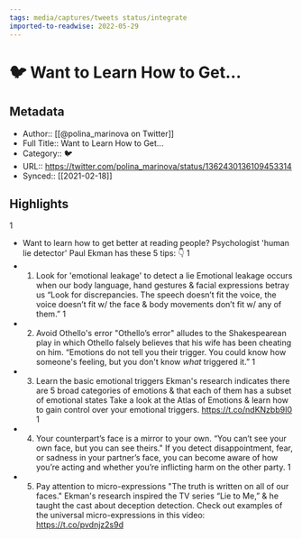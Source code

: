 ```yaml
---
tags: media/captures/tweets status/integrate
imported-to-readwise: 2022-05-29
---
```

# 🐦 Want to Learn How to Get...

## Metadata
- Author:: [[@polina_marinova on Twitter]]
- Full Title:: Want to Learn How to Get...
- Category:: 🐦
- URL:: https://twitter.com/polina_marinova/status/1362430136109453314
- Synced:: [[2021-02-18]]

## Highlights
1
- Want to learn how to get better at reading people?
  Psychologist 'human lie detector' Paul Ekman has these 5 tips:
  👇
1
- 1) Look for 'emotional leakage' to detect a lie
  Emotional leakage occurs when our body language, hand gestures & facial expressions betray us
  “Look for discrepancies. The speech doesn’t fit the voice, the voice doesn’t fit w/ the face & body movements don’t fit w/ any of them.”
1
- 2) Avoid Othello's error
  "Othello’s error" alludes to the Shakespearean play in which Othello falsely believes that his wife has been cheating on him. 
  “Emotions do not tell you their trigger. You could know how someone's feeling, but you don't know *what* triggered it.”
1
- 3) Learn the basic emotional triggers
  Ekman's research indicates there are 5 broad categories of emotions & that each of them has a subset of emotional states
  Take a look at the Atlas of Emotions & learn how to gain control over your emotional triggers.
  https://t.co/ndKNzbb9I0
1
- 4) Your counterpart’s face is a mirror to your own.
  “You can’t see your own face, but you can see theirs." 
  If you detect disappointment, fear, or sadness in your partner’s face, you can become aware of how you’re acting and whether you’re inflicting harm on the other party.
1
- 5) Pay attention to micro-expressions
  "The truth is written on all of our faces."
  Ekman's research inspired the TV series “Lie to Me,” & he taught the cast about deception detection.
  Check out examples of the universal micro-expressions in this video:
  https://t.co/pvdnjz2s9d
